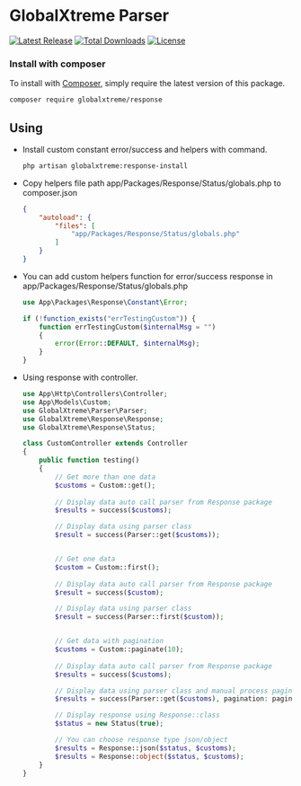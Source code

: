 GlobalXtreme Parser
======

[![Latest Release](https://poser.pugx.org/globalxtreme/response/v/stable.png)](https://packagist.org/packages/globalxtreme/response)
[![Total Downloads](https://poser.pugx.org/globalxtreme/response/downloads.png)](https://packagist.org/packages/globalxtreme/response)
[![License](https://poser.pugx.org/globalxtreme/response/license.png)](https://packagist.org/packages/globalxtreme/response)

### Install with composer

To install with [Composer](https://getcomposer.org/), simply require the
latest version of this package.

```bash
composer require globalxtreme/response
```

## Using
- Install custom constant error/success and helpers with command.
    ```bash
    php artisan globalxtreme:response-install 
    ```
- Copy helpers file path app/Packages/Response/Status/globals.php to composer.json
    ```json
    {
        "autoload": {
            "files": [
                "app/Packages/Response/Status/globals.php"
            ]
        }
    } 
    ```
- You can add custom helpers function for error/success response in app/Packages/Response/Status/globals.php
    ```php
    use App\Packages\Response\Constant\Error;

    if (!function_exists("errTestingCustom")) {
        function errTestingCustom($internalMsg = "")
        {
            error(Error::DEFAULT, $internalMsg);
        }
    }
    ```
- Using response with controller.
    ```php
    use App\Http\Controllers\Controller;
    use App\Models\Custom;
    use GlobalXtreme\Parser\Parser;
    use GlobalXtreme\Response\Response;
    use GlobalXtreme\Response\Status;
    
    class CustomController extends Controller
    {
        public function testing() 
        {
            // Get more than one data
            $customs = Custom::get();
            
            // Display data auto call parser from Response package 
            $results = success($customs);
  
            // Display data using parser class
            $result = success(Parser::get($customs));
  
  
            // Get one data
            $custom = Custom::first();
            
            // Display data auto call parser from Response package
            $result = success($custom);
  
            // Display data using parser class
            $result = success(Parser::first($custom));
  
  
            // Get data with pagination
            $customs = Custom::paginate(10);
            
            // Display data auto call parser from Response package 
            $results = success($customs);
  
            // Display data using parser class and manual process pagination
            $results = success(Parser::get($customs), pagination: pagination($customs));

            // Display response using Response::class
            $status = new Status(true);
  
            // You can choose response type json/object
            $results = Response::json($status, $customs);
            $results = Response::object($status, $customs);
        }
    }
    ```